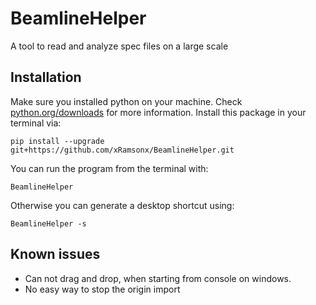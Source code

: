 # BeamlineHelper
A tool to read and analyze spec files on a large scale
## Installation
Make sure you installed python on your machine.
Check [python.org/downloads](https://www.python.org/downloads/) for more information.
Install this package in your terminal via:
```console
pip install --upgrade git+https://github.com/xRamsonx/BeamlineHelper.git
```
You can run the program from the terminal with:
```console
BeamlineHelper
```
Otherwise you can generate a desktop shortcut using:
```console
BeamlineHelper -s
```
## Known issues
- Can not drag and drop, when starting from console on windows. 
- No easy way to stop the origin import
